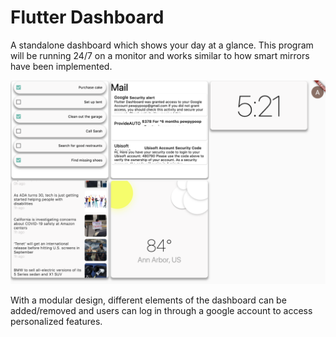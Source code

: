 # Flutter Dashboard
 A standalone dashboard which shows your day at a glance. This program will be running 24/7 on a monitor and works similar to how smart mirrors have been implemented.

![Dashboard UI](/Dashboard_Layout_7-27-2020.png)

With a modular design, different elements of the dashboard can be added/removed and users can log in through a google account to access personalized features.
